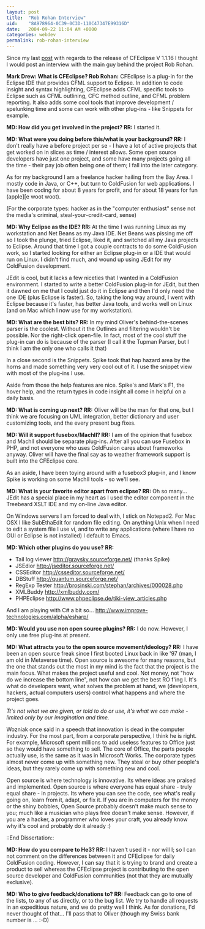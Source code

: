 ```yaml
---
layout: post
title:  "Rob Rohan Interview"
uid:	"8A978964-0C39-0C3D-110C47347E99316D"
date:   2004-09-22 11:04 AM +0000
categories: webdev
permalink: rob-rohan-interview
---
```

<p>Since my last <a href="http://cybersonic.blogspot.com/2004/09/oliver-tupman-interview.html">post</a> with regards to the release of CFEclipse V 1.1.16
I thought I would post an interview with the main guy behind the project Rob Rohan.</p><p><strong>Mark Drew: What is CFEclipse? </strong>
<strong>Rob Rohan:</strong> CFEclipse is a plug-in for the Eclipse IDE that provides CFML support to Eclipse. In addition to code insight and syntax highlighting, CFEclipse adds CFML specific tools to Eclipse such as CFML outlining, CFC method outline, and CFML problem reporting. It also adds some cool tools that improve development / spelunking time and some can work with other plug-ins - like Snippets for example. </p><p><strong>MD: How did you get involved in the project? </strong>
<strong>RR: </strong>I started it. </p><strong>MD: What were you doing before this/what is your background?
</strong><strong>RR: </strong>I don't really have a before project per se - I have a lot of active projects that get worked on in slices as time / interest allows. Some open source developers have just one project, and some have many projects going all the time - their pay job often being one of them; I fall into the later category. <p>As for my background I am a freelance hacker hailing from the Bay Area.
I mostly code in Java, or C++, but turn to ColdFusion for web applications. I have been coding for about 8 years for profit, and for about 18 years for fun (apple][e woot woot). </p><p>(For the corporate types: hacker as in the "computer enthusiast" sense not the media's criminal, steal-your-credit-card, sense) </p><p><strong>MD: Why Eclipse as the IDE?
</strong><strong>RR: </strong>At the time I was running Linux as my workstation and Net Beans as my Java IDE. Net Beans was pissing me off so I took the plunge, tried Eclipse, liked it, and switched all my Java projects to Eclipse. Around that time I got a couple contracts to do some ColdFusion work, so I started looking for either an Eclipse plug-in or a IDE that would run on Linux. I didn't find much, and wound up using JEdit for my ColdFusion development. </p><p>JEdit is cool, but it lacks a few niceties that I wanted in a ColdFusion environment. I started to write a better ColdFusion plug-in for JEdit, but then it dawned on me that I could just do it in Eclipse and then I'd only need the one IDE (plus Eclipse is faster). So, taking the long way around, I went with Eclipse because it's faster, has better Java tools, and works well on Linux (and on Mac which I now use for my workstation). </p>
<p><strong>MD: What are the best bits? </strong>
<strong>RR: </strong>In my mind Oliver's behind-the-scenes parser is the coolest. Without it the Outlines and filtering wouldn't be possible. Nor the right-click open-file. In fact, most of the cool stuff the plug-in can do is because of the parser (I call it the Tupman Parser, but I think I am the only one who calls it that)

In a close second is the Snippets. Spike took that hap hazard area by the horns and made something very very cool out of it. I use the snippet view with most of the plug-ins I use.

Aside from those the help features are nice. Spike's and Mark's F1, the hover help, and the return types in code insight all come in helpful on a daily basis. </p><strong>MD: What is coming up next?
</strong><strong>RR:</strong> Oliver will be the man for that one, but I think we are focusing on UML integration, better dictionary and user customizing tools, and the every present bug fixes.
<p><strong>MD: Will it support fusebox/MachII? </strong>
<strong>RR:</strong> I am of the opinion that fusebox and MachII should be separate plug-ins. After all you can use Fusebox in PHP, and not everyone who uses ColdFusion cares about frameworks anyway. Oliver will have the final say as to weather framework support is built into the CFEclipse core. </p><p>As an aside, I have been toying around with a fusebox3 plug-in, and I know Spike is working on some MachII tools - so we'll see. </p><p><strong>MD: What is your favorite editor apart from eclipse? </strong>
<strong>RR: </strong>Oh so many... JEdit has a special place in my heart as I used the editor component in the Treebeard XSLT IDE and my on-line Java editor.

On Windows servers I am forced to deal with, I stick on Notepad2.
For Mac OSX I like SubEthaEdit for random file editing.
On anything Unix when I need to edit a system file I use vi, and to write any applications (where I have no GUI or Eclipse is not installed) I default to Emacs. </p>
<p><strong>MD: Which other plugins do you use?
</strong><strong>RR:</strong> </p><ul><li>Tail log viewer <a href="http://graysky.sourceforge.net/">http://graysky.sourceforge.net/</a> (thanks Spike)</li><li>JSEdior <a href="http://jseditor.sourceforge.net/">http://jseditor.sourceforge.net/</a> </li><li>CSSEditor <a href="http://csseditor.sourceforge.net/">http://csseditor.sourceforge.net/</a> </li><li>DBStuff <a href="http://quantum.sourceforge.net/">http://quantum.sourceforge.net/</a> </li><li>RegExp Tester <a href="http://brosinski.com/stephan/archives/000028.php">http://brosinski.com/stephan/archives/000028.php</a> </li><li>XMLBuddy <a href="http://xmlbuddy.com/">http://xmlbuddy.com/</a> </li><li>PHPEclipse <a href="http://www.phpeclipse.de/tiki-view_articles.php">http://www.phpeclipse.de/tiki-view_articles.php</a></li></ul>
<p>And I am playing with C# a bit so...
<a href="http://www.improve-technologies.com/alpha/esharp/">http://www.improve-technologies.com/alpha/esharp/</a></p>
<p><strong>MD: Would you use non open source plugins? </strong>
<strong>RR:</strong> I do now. However, I only use free plug-ins at present. </p>
<p><strong>MD: What attracts you to the open source movement/ideology? </strong>
<strong>RR:</strong> I have been an open source freak since I first booted Linux back in like '97 (man, I am old in Metaverse time). Open source is awesome for many reasons, but the one that stands out the most in my mind is the fact that the project is the main focus. What makes the project useful and cool. Not money, not "how do we increase the bottom line", not how can we get the best RO f'ing I. It's what do developers want, what solves the problem at hand, we (developers, hackers, actual computers users) control what happens and where the project goes. </p><p><em>Tt's not what we are given, or told to do or use, it's what we can make - limited only by our imagination and time.</em> </p><p>Wozniak once said in a speech that innovation is dead in the computer industry. For the most part, from a corporate perspective, I think he is right. For example, Microsoft spent millions to add useless features to Office just so they would have something to sell. The core of Office, the parts people actually use, is the same as it was in Microsoft Works. The corporate types almost never come up with something new. They steal or buy other people's ideas, but they rarely come up with something new and cool. </p><p>Open source is where technology is innovative. Its where ideas are praised and implemented. Open source is where everyone has equal share - truly equal share - in projects. Its where you can see the code, see what's really going on, learn from it, adapt, or fix it. If you are in computers for the money or the shiny bobbles, Open Source probably doesn't make much sense to you; much like a musician who plays free doesn't make sense. However, if you are a hacker, a programmer who loves your craft, you already know why it's cool and probably do it already :) </p><p>::End Dissertation:: </p>
<p><strong>MD: How do you compare to He3? </strong>
<strong>RR: </strong>I haven't used it - nor will I; so I can not comment on the differences between it and CFEclipse for daily ColdFusion coding. However, I can say that it is trying to brand and create a product to sell whereas the CFEclipse project is contributing to the open source developer and ColdFusion communities (not that they are mutually exclusive). </p><p><strong>MD: Who to give feedback/donations to? </strong>
<strong>RR: </strong>Feedback can go to one of the lists, to any of us directly, or to the bug list. We try to handle all requests in an expeditious nature, and we do pretty well I think. As for donations, I'd never thought of that... I'll pass that to Oliver (though my Swiss bank number is ... :-D) </p>